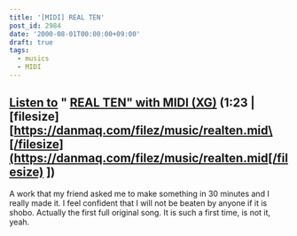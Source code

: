 ```yaml
---
title: '[MIDI] REAL TEN'
post_id: 2984
date: '2000-08-01T00:00:00+09:00'
draft: true
tags:
  - musics
  - MIDI
---
```


## [Listen to](https://danmaq.com/filez/music/realten.mid) " [REAL TEN" with MIDI (XG)](https://danmaq.com/filez/music/realten.mid) (1:23 | \[filesize\] [https://danmaq.com/filez/music/realten.mid\[/filesize](https://danmaq.com/filez/music/realten.mid[/filesize) \])

A work that my friend asked me to make something in 30 minutes and I really made it. I feel confident that I will not be beaten by anyone if it is shobo. Actually the first full original song. It is such a first time, is not it, yeah.

